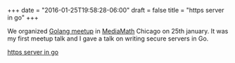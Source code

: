 +++
date = "2016-01-25T19:58:28-06:00"
draft = false
title = "https server in go"
+++

We organized [Golang meetup](http://www.meetup.com/Chicago-Hardcore-Golang/events/226752090/) in [MediaMath](http://mediamath.com) Chicago on 25th january. It was my first meetup talk and I gave a talk on writing secure servers in Go.

[https server in go](http://go-talks.appspot.com/github.com/varun06/gomeetup/httpsandgo.slide#1)
